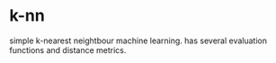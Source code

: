 # k-nn
simple k-nearest neightbour machine learning.
has several evaluation functions and distance metrics.
